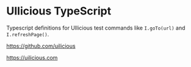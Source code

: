 # UIlicious TypeScript

Typescript definitions for UIlicious test commands like `I.goTo(url)` and `I.refreshPage()`.

https://github.com/uilicious

https://uilicious.com
